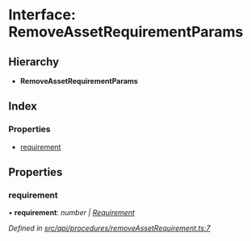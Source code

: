 # Interface: RemoveAssetRequirementParams

## Hierarchy

* **RemoveAssetRequirementParams**

## Index

### Properties

* [requirement](removeassetrequirementparams.md#requirement)

## Properties

###  requirement

• **requirement**: *number | [Requirement](requirement.md)*

*Defined in [src/api/procedures/removeAssetRequirement.ts:7](https://github.com/PolymathNetwork/polymesh-sdk/blob/cfab557b/src/api/procedures/removeAssetRequirement.ts#L7)*
